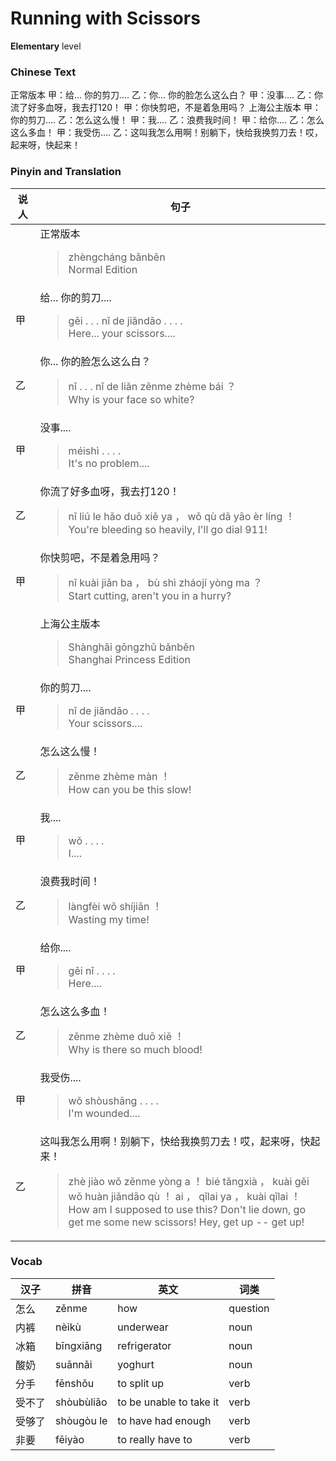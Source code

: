 # Running with Scissors
**Elementary** level
### Chinese Text
正常版本
甲：给... 你的剪刀....
乙：你... 你的脸怎么这么白？
甲：没事....
乙：你流了好多血呀，我去打120！
甲：你快剪吧，不是着急用吗？
上海公主版本
甲：你的剪刀....
乙：怎么这么慢！
甲：我....
乙：浪费我时间！
甲：给你....
乙：怎么这么多血！
甲：我受伤....
乙：这叫我怎么用啊！别躺下，快给我换剪刀去！哎，起来呀，快起来！

### Pinyin and Translation
|说人|句子|
|----|----|
||正常版本<blockquote>zhèngcháng bǎnběn<br />Normal Edition</blockquote>|
|甲|给... 你的剪刀....<blockquote>gěi . . .  nǐ de jiǎndāo . . . .<br />Here... your scissors....</blockquote>|
|乙|你... 你的脸怎么这么白？<blockquote>nǐ . . .  nǐ de liǎn zěnme zhème bái ？<br />Why is your face so white?</blockquote>|
|甲|没事....<blockquote>méishì . . . .<br />It's no problem....</blockquote>|
|乙|你流了好多血呀，我去打120！<blockquote>nǐ liú le hǎo duō xiě ya ， wǒ qù dǎ yāo èr líng ！<br />You're bleeding so heavily, I'll go dial 911!</blockquote>|
|甲|你快剪吧，不是着急用吗？<blockquote>nǐ kuài jiǎn ba ， bù shì zháojí yòng ma ？<br />Start cutting, aren't you in a hurry?</blockquote>|
||上海公主版本<blockquote>Shànghǎi gōngzhǔ bǎnběn<br />Shanghai Princess Edition</blockquote>|
|甲|你的剪刀....<blockquote>nǐ de jiǎndāo . . . .<br />Your scissors....</blockquote>|
|乙|怎么这么慢！<blockquote>zěnme zhème màn ！<br />How can you be this slow!</blockquote>|
|甲|我....<blockquote>wǒ . . . .<br />I....</blockquote>|
|乙|浪费我时间！<blockquote>làngfèi wǒ shíjiān ！<br />Wasting my time!</blockquote>|
|甲|给你....<blockquote>gěi nǐ . . . .<br />Here....</blockquote>|
|乙|怎么这么多血！<blockquote>zěnme zhème duō xiě ！<br />Why is there so much blood!</blockquote>|
|甲|我受伤....<blockquote>wǒ shòushāng . . . .<br />I'm wounded....</blockquote>|
|乙|这叫我怎么用啊！别躺下，快给我换剪刀去！哎，起来呀，快起来！<blockquote>zhè jiào wǒ zěnme yòng a ！ bié tǎngxià ， kuài gěi wǒ huàn jiǎndāo qù ！ ai ， qǐlai ya ， kuài qǐlai ！<br />How am I supposed to use this? Don't lie down, go get me some new scissors! Hey, get up -- get up!</blockquote>|
### Vocab
|汉子|拼音|英文|词类|
|----|----|----|----|
|怎么|zěnme|how|question|
|内裤|nèikù|underwear|noun|
|冰箱|bīngxiāng|refrigerator|noun|
|酸奶|suānnǎi|yoghurt|noun|
|分手|fēnshǒu|to split up|verb|
|受不了|shòubùliǎo|to be unable to take it|verb|
|受够了|shòugòu le|to have had enough|verb|
|非要|fēiyào|to really have to|verb|